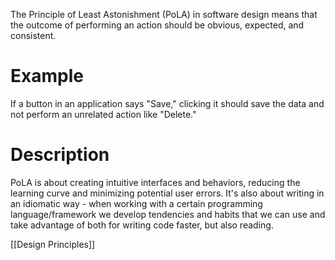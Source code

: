 The Principle of Least Astonishment (PoLA) in software design means that the outcome of performing an action should be obvious, expected, and consistent.

# Example
If a button in an application says "Save," clicking it should save the data and not perform an unrelated action like "Delete."

# Description
PoLA is about creating intuitive interfaces and behaviors, reducing the learning curve and minimizing potential user errors.
It's also about writing in an idiomatic way - when working with a certain programming language/framework we develop tendencies and habits that we can use and take advantage of both for writing code faster, but also reading.

[[Design Principles]]